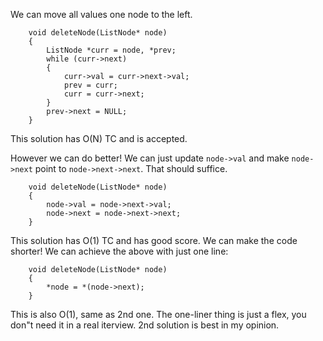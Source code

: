 We can move all values one node to the left.
```
    void deleteNode(ListNode* node) 
    {
        ListNode *curr = node, *prev;
        while (curr->next)
        {
            curr->val = curr->next->val;
            prev = curr;
            curr = curr->next;
        }
        prev->next = NULL;
    }
```
This solution has O(N) TC and is accepted.

However we can do better! We can just update `node->val` and make `node->next` point to `node->next->next`. That should suffice.
```
    void deleteNode(ListNode* node) 
    {
        node->val = node->next->val;
        node->next = node->next->next;
    }
```

This solution has O(1) TC and has good score.
We can make the code shorter! We can achieve the above with just one line:
```
    void deleteNode(ListNode* node) 
    {
        *node = *(node->next);
    }
```
This is also O(1), same as 2nd one. The one-liner thing is just a flex, you don"t need it in a real iterview. 2nd solution is best in my opinion.